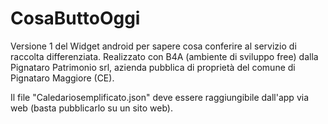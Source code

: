 # CosaButtoOggi

Versione 1 del Widget android per sapere cosa conferire al servizio di raccolta differenziata.
Realizzato con B4A (ambiente di sviluppo free) dalla Pignataro Patrimonio srl, azienda pubblica di proprietà del comune di Pignataro Maggiore (CE).

Il file "Caledariosemplificato.json" deve essere raggiungibile dall'app via web (basta pubblicarlo su un sito web).
